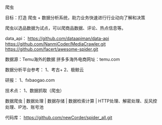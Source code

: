 
爬虫


目标：打造 爬虫 + 数据分析系统，助力业务快速进行行业动向了解和决策

爬虫以选品数据为试点，可以爬商品数据、评论、热点信息等。

data_api：
https://github.com/dataapiman/data-api
https://github.com/NanmiCoder/MediaCrawler.git
https://github.com/facert/awesome-spider.git


数据源：Temu海外的数据
拼多多海外电商网址：temu.com


数据分析平台参考：
1、考古+
2、极鲸云

研报：
1、fxbaogao.com

技术点：
1、数据抓取（爬虫）

数据爬虫 | 数据处理 | 数据存储 | 数据检索计算 |
HTTP处理、解密处理、反风控处理、IP池、账号池



代码库：
https://github.com/newCorder/spider_all.git
